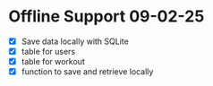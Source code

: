 # Offline Support 09-02-25
- [x] Save data locally with SQLite
- [x] table for users
- [x] table for workout
- [x] function to save and retrieve locally